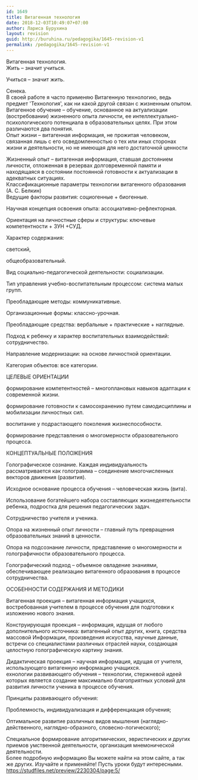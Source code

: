 ```yaml
---
id: 1649
title: Витагенная технология
date: 2018-12-03T10:49:07+07:00
author: Лариса Бурухина
layout: revision
guid: http://buruhina.ru/pedagogika/1645-revision-v1
permalink: /pedagogika/1645-revision-v1
---
```

Витагенная технология.  
Жить – значит учиться.

Учиться – значит жить.

Сенека.  
В своей работе я часто применяю Витагенную технологию, ведь предмет 'Технология', как ни какой другой связан с жизненным опытом.  
Витагенное обучение – обучение, основанное на актуализации (востребовании) жизненного опыта личности, ее интеллектуально-психологического потенциала в образовательных целях. При этом различаются два понятия.  
Опыт жизни – витагенная информация, не прожитая человеком, связанная лишь с его осведомленностью о тех или иных сторонах жизни и деятельности, но не имеющая для него достаточной ценности

Жизненный опыт – витагенная информация, ставшая достоянием личности, отложенная в резервах долговременной памяти и находящаяся в состоянии постоянной готовности к актуализации в адекватных ситуациях.  
Классификационные параметры технологии витагенного образования (А. С. Белкин)  
Ведущие факторы развития: социогенные + биогенные.

Научная концепция освоения опыта: ассоциативно-рефлекторная.

Ориентация на личностные сферы и структуры: ключевые компетентности + ЗУН +СУД.  
<!--more-->

Характер содержания:

светский,

общеобразовательный.

Вид социально-педагогической деятельности: социализации.

Тип управления учебно-воспитательным процессом: система малых групп.

Преобладающие методы: коммуникативные.

Организационные формы: классно-урочная.

Преобладающие средства: вербальные + практические + наглядные.

Подход к ребенку и характер воспитательных взаимодействий: сотрудничество.

Направление модернизации: на основе личностной ориентации.

Категория объектов: все категории.

ЦЕЛЕВЫЕ ОРИЕНТАЦИИ

формирование компетентностей – многоплановых навыков адаптации к современной жизни.

формирование готовности к самосохранению путем самодисциплины и мобилизации личностных сил.

воспитание у подрастающего поколения жизнеспособности.

формирование представления о многомерности образовательного процесса.

КОНЦЕПТУАЛЬНЫЕ ПОЛОЖЕНИЯ

Голографическое сознание. Каждая индивидуальность рассматривается как голограмма – соединение многочисленных векторов движения (развития).

Исходное основание процесса обучения – человеческая жизнь (вита).

Использование богатейшего набора составляющих жизнедеятельности ребенка, подростка для решения педагогических задач.

Сотрудничество учителя и ученика.

Опора на жизненный опыт личности – главный путь превращения образовательных знаний в ценности.

Опора на подсознание личности, представление о многомерности и голографичности образовательного процесса.

Голографический подход – объемное овладение знаниями, обеспечивающее реализацию витагенного образования в процессе сотрудничества.

ОСОБЕННОСТИ СОДЕРЖАНИЯ И МЕТОДИКИ

Витагенная проекция – витагенная информация учащихся, востребованная учителем в процессе обучения для подготовки к изложению нового знания.

Конструирующая проекция – информация, идущая от любого дополнительного источника: витагенный опыт других, книга, средства массовой Информации, произведения искусства, научные данные, встречи со специалистами различных отраслей науки, создающая целостную голографическую картину знания.

Дидактическая проекция – научная информация, идущая от учителя, использующего витагенную информацию учащихся.  
ехнологии развивающего обучения – технологии, стержневой идеей которых является создание максимально благоприятных условий для развития личности ученика в процессе обучения.

Принципы развивающего обучения:

Проблемность, индивидуализация и дифференциация обучения;

Оптимальное развитие различных видов мышления (наглядно-действенного, наглядно-образного, словесно-логического);

Специальное формирование алгоритмических, эвристических и других приемов умственной деятельности, организация мнемонической деятельности.  
Более подробную информацию Вы можете найти на этом сайте, а так же других. Изучайте и применяйте! Пусть уроки будут интересными.  
https://studfiles.net/preview/2230304/page:5/